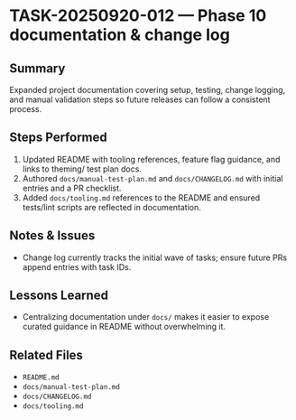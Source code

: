 # TASK-20250920-012 — Phase 10 documentation & change log

## Summary
Expanded project documentation covering setup, testing, change logging, and manual validation steps so future releases can follow a consistent process.

## Steps Performed
1. Updated README with tooling references, feature flag guidance, and links to theming/ test plan docs.
2. Authored `docs/manual-test-plan.md` and `docs/CHANGELOG.md` with initial entries and a PR checklist.
3. Added `docs/tooling.md` references to the README and ensured tests/lint scripts are reflected in documentation.

## Notes & Issues
- Change log currently tracks the initial wave of tasks; ensure future PRs append entries with task IDs.

## Lessons Learned
- Centralizing documentation under `docs/` makes it easier to expose curated guidance in README without overwhelming it.

## Related Files
- `README.md`
- `docs/manual-test-plan.md`
- `docs/CHANGELOG.md`
- `docs/tooling.md`
